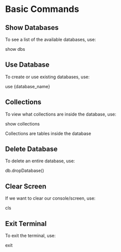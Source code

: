 
# Basic Commands

## Show Databases

To see a list of the available databases, use:

show dbs

## Use Database

To create or use existing databases, use:

use {database_name}

## Collections

To view what collections are inside the database, use:

show collections

Collections are tables inside the database

## Delete Database

To delete an entire database, use:

db.dropDatabase()

## Clear Screen

If we want to clear our console/screen, use:

cls

## Exit Terminal

To exit the terminal, use:

exit